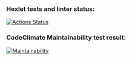 ### Hexlet tests and linter status:
[![Actions Status](https://github.com/nf9c/frontend-project-44/workflows/hexlet-check/badge.svg)](https://github.com/nf9c/frontend-project-44/actions)

### CodeClimate Maintainability test result:
[![Maintainability](https://api.codeclimate.com/v1/badges/0eb45ac7e897125a808d/maintainability)](https://codeclimate.com/github/nf9c/frontend-project-44/maintainability)
